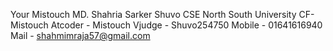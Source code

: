 Your Mistouch
MD. Shahria Sarker Shuvo
CSE North South University
CF- Mistouch
Atcoder - Mistouch
Vjudge - Shuvo254750
Mobile - 01641616940
Mail - shahmimraja57@gmail.com
